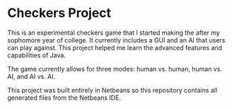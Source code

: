 # Checkers Project
 This is an experimental checkers game that I started making the after my sophomore year of college. It currently includes a GUI and an AI that users can play against. This project helped me learn the advanced features and capabilities of Java.
 
The game currently allows for three modes: human vs. human, human vs. AI, and AI vs. AI.

This project was built entirely in Netbeans so this repository contains all generated files from the Netbeans IDE.
